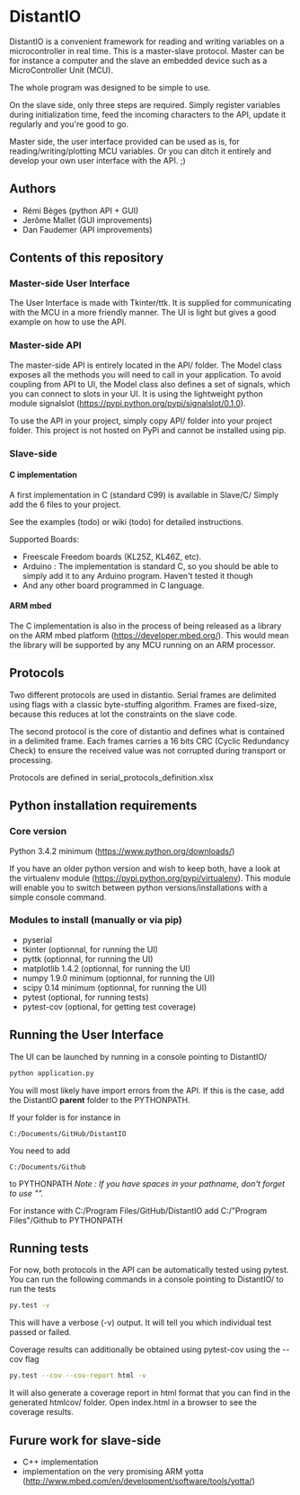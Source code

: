 # DistantIO
DistantIO is a convenient framework for reading and writing variables on a microcontroller in real time. This is a master-slave protocol.
Master can be for instance a computer and the slave an embedded device such as a MicroController Unit (MCU).

The whole program was designed to be simple to use.

On the slave side, only three steps are required.
Simply register variables during initialization time, feed the incoming characters to the API, update it regularly and you're good to go.

Master side, the user interface provided can be used as is, for reading/writing/plotting MCU variables.
Or you can ditch it entirely and develop your own user interface with the API. ;)

## Authors
* Rémi Bèges (python API + GUI)
* Jerôme Mallet (GUI improvements)
* Dan Faudemer (API improvements)

## Contents of this repository
### Master-side User Interface
The User Interface is made with Tkinter/ttk.
It is supplied for communicating with the MCU in a more friendly manner.
The UI is light but gives a good example on how to use the API.

### Master-side API
The master-side API is entirely located in the API/ folder. The Model class exposes all the methods you will need to call in your application.
To avoid coupling from API to UI, the Model class also defines a set of signals, which you can connect to slots in your UI. It is using the lightweight python module signalslot (<https://pypi.python.org/pypi/signalslot/0.1.0>).

To use the API in your project, simply copy API/ folder into your project folder. This project is not hosted on PyPi and cannot be installed using pip.

### Slave-side
#### C implementation
A first implementation in C (standard C99) is available in Slave/C/
Simply add the 6 files to your project.

See the examples (todo) or wiki (todo) for detailed instructions.

Supported Boards:
* Freescale Freedom boards (KL25Z, KL46Z, etc).
* Arduino : The implementation is standard C, so you should be able to simply add it to any Arduino program. Haven't tested it though
* And any other board programmed in C language.

#### ARM mbed
The C implementation is also in the process of being released as a library on the ARM mbed platform (<https://developer.mbed.org/>).
This would mean the library will be supported by any MCU running on an ARM processor.

## Protocols
Two different protocols are used in distantio.
Serial frames are delimited using flags with a classic byte-stuffing algorithm.
Frames are fixed-size, because this reduces at lot the constraints on the slave code.

The second protocol is the core of distantio and defines what is contained in a delimited frame.
Each frames carries a 16 bits CRC (Cyclic Redundancy Check) to ensure the received value was not corrupted during transport or processing.

Protocols are defined in serial_protocols_definition.xlsx

## Python installation requirements
### Core version
Python 3.4.2 minimum (https://www.python.org/downloads/)

If you have an older python version and wish to keep both, have a look at the virtualenv module (<https://pypi.python.org/pypi/virtualenv>).
This module will enable you to switch between python versions/installations with a simple console command.

### Modules to install (manually or via pip)
* pyserial
* tkinter (optionnal, for running the UI)
* pyttk (optionnal, for running the UI)
* matplotlib 1.4.2 (optionnal, for running the UI)
* numpy 1.9.0 minimum (optionnal, for running the UI)
* scipy 0.14 minimum (optionnal, for running the UI)
* pytest (optional, for running tests)
* pytest-cov (optional, for getting test coverage)


## Running the User Interface
The UI can be launched by running in a console pointing to DistantIO/

```bash
python application.py
```

You will most likely have import errors from the API. If this is the case, add the DistantIO **parent** folder to the PYTHONPATH.

If your folder is for instance in

```
C:/Documents/GitHub/DistantIO
```

You need to add

```
C:/Documents/Github
```
to PYTHONPATH
*Note : If you have spaces in your pathname, don't forget to use "".*

For instance with C:/Program Files/GitHub/DistantIO add C:/"Program Files"/Github to PYTHONPATH

## Running tests
For now, both protocols in the API can be automatically tested using pytest.
You can run the following commands in a console pointing to DistantIO/ to run the tests
```bash
py.test -v
```

This will have a verbose (-v) output. It will tell you which individual test passed or failed.

Coverage results can additionally be obtained using pytest-cov using the --cov flag

```bash
py.test --cov --cov-report html -v
```

It will also generate a coverage report in html format that you can find in the generated htmlcov/ folder.
Open index.html in a browser to see the coverage results.

## Furure work for slave-side
* C++ implementation
* implementation on the very promising ARM yotta (<http://www.mbed.com/en/development/software/tools/yotta/>)
